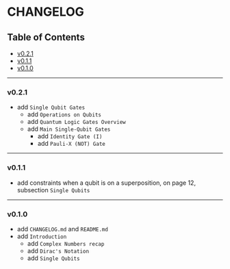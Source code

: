 <h1>CHANGELOG</h1>

<h2>Table of Contents</h2>

- [v0.2.1](#v021)
- [v0.1.1](#v011)
- [v0.1.0](#v010)

--------------------

### v0.2.1

- add `Single Qubit Gates`
  - add `Operations on Qubits`
  - add `Quantum Logic Gates Overview`
  - add `Main Single-Qubit Gates`
    - add `Identity Gate (I)`
    - add `Pauli-X (NOT) Gate`

--------------------

### v0.1.1

- add constraints when a qubit is on a superposition, on page 12, subsection `Single Qubits`

--------------------

### v0.1.0

- add `CHANGELOG.md` and `README.md`
- add `Introduction`
  - add `Complex Numbers recap`
  - add `Dirac's Notation`
  - add `Single Qubits`